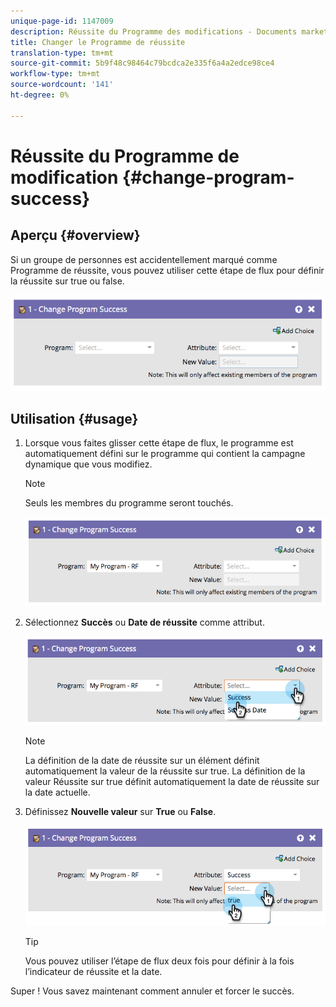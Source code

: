 ```yaml
---
unique-page-id: 1147009
description: Réussite du Programme des modifications - Documents marketing - Documentation du produit
title: Changer le Programme de réussite
translation-type: tm+mt
source-git-commit: 5b9f48c98464c79bcdca2e335f6a4a2edce98ce4
workflow-type: tm+mt
source-wordcount: '141'
ht-degree: 0%

---
```



# Réussite du Programme de modification {#change-program-success}

## Aperçu {#overview}

Si un groupe de personnes est accidentellement marqué comme Programme de réussite, vous pouvez utiliser cette étape de flux pour définir la réussite sur true ou false.

![](assets/image2014-9-22-14-3a45-3a8.png)

## Utilisation {#usage}

1. Lorsque vous faites glisser cette étape de flux, le programme est automatiquement défini sur le programme qui contient la campagne dynamique que vous modifiez.

   >[!NOTE]
   >
   >Seuls les membres du programme seront touchés.

   ![](assets/image2014-9-22-14-3a45-3a35.png)

1. Sélectionnez **Succès** ou **Date de réussite** comme attribut.

   ![](assets/image2014-9-22-14-3a45-3a39.png)

   >[!NOTE]
   >
   >La définition de la date de réussite sur un élément définit automatiquement la valeur de la réussite sur true. La définition de la valeur Réussite sur true définit automatiquement la date de réussite sur la date actuelle.

1. Définissez **Nouvelle valeur** sur **True** ou **False**.

   ![](assets/image2014-9-22-14-3a45-3a55.png)

   >[!TIP]
   >
   >Vous pouvez utiliser l’étape de flux deux fois pour définir à la fois l’indicateur de réussite et la date.

Super ! Vous savez maintenant comment annuler et forcer le succès.
